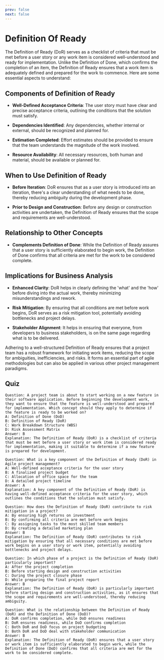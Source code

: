 ```yaml
---
prev: false
next: false
---
```


# Definition Of Ready

The Definition of Ready (DoR) serves as a checklist of criteria that must be met before a user story or any work item is considered well-understood and ready for implementation. Unlike the Definition of Done, which confirms the completion of an item, the Definition of Ready ensures that a work item is adequately defined and prepared for the work to commence. Here are some essential aspects to understand:

## Components of Definition of Ready

- **Well-Defined Acceptance Criteria**: The user story must have clear and precise acceptance criteria, outlining the conditions that the solution must satisfy.

- **Dependencies Identified**: Any dependencies, whether internal or external, should be recognized and planned for.

- **Estimation Completed**: Effort estimates should be provided to ensure that the team understands the magnitude of the work involved.

- **Resource Availability**: All necessary resources, both human and material, should be available or planned for.

## When to Use Definition of Ready

- **Before Iteration**: DoR ensures that as a user story is introduced into an iteration, there's a clear understanding of what needs to be done, thereby reducing ambiguity during the development phase.

- **Prior to Design and Construction**: Before any design or construction activities are undertaken, the Definition of Ready ensures that the scope and requirements are well-understood.

## Relationship to Other Concepts

- **Complements Definition of Done**: While the Definition of Ready assures that a user story is sufficiently elaborated to begin work, the Definition of Done confirms that all criteria are met for the work to be considered complete.

## Implications for Business Analysis

- **Enhanced Clarity**: DoR helps in clearly defining the 'what' and the 'how' before diving into the actual work, thereby minimizing misunderstandings and rework.

- **Risk Mitigation**: By ensuring that all conditions are met before work begins, DoR serves as a risk mitigation tool, potentially avoiding bottlenecks and project delays.

- **Stakeholder Alignment**: It helps in ensuring that everyone, from developers to business stakeholders, is on the same page regarding what is to be delivered.

Adhering to a well-structured Definition of Ready ensures that a project team has a robust framework for initiating work items, reducing the scope for ambiguities, inefficiencies, and risks. It forms an essential part of agile methodologies but can also be applied in various other project management paradigms.

## Quiz

```quiz
Question: A project team is about to start working on a new feature in their software application. Before beginning the development work, they want to ensure that the feature is well-understood and prepared for implementation. Which concept should they apply to determine if the feature is ready to be worked on?
A: Definition of Done (DoD)
B: Definition of Ready (DoR)
C: Work Breakdown Structure (WBS)
D: Risk Assessment Matrix
Answer: B
Explanation: The Definition of Ready (DoR) is a checklist of criteria that must be met before a user story or work item is considered ready for implementation, making it suitable to determine if a new feature is prepared for development.

Question: What is a key component of the Definition of Ready (DoR) in Agile project management?
A: Well-defined acceptance criteria for the user story
B: A finalized project budget
C: Allocation of office space for the team
D: A detailed project timeline
Answer: A
Explanation: A key component of the Definition of Ready (DoR) is having well-defined acceptance criteria for the user story, which outlines the conditions that the solution must satisfy.

Question: How does the Definition of Ready (DoR) contribute to risk mitigation in a project?
A: By ensuring high returns on investment
B: By confirming all criteria are met before work begins
C: By assigning tasks to the most skilled team members
D: By creating a detailed marketing plan
Answer: B
Explanation: The Definition of Ready (DoR) contributes to risk mitigation by ensuring that all necessary conditions are met before work begins on a user story or work item, potentially avoiding bottlenecks and project delays.

Question: In which phase of a project is the Definition of Ready (DoR) particularly important?
A: After the project completion
B: Before starting design and construction activities
C: During the project closure phase
D: While preparing the final project report
Answer: B
Explanation: The Definition of Ready (DoR) is particularly important before starting design and construction activities, as it ensures that the scope and requirements are well-understood, thereby reducing ambiguity.

Question: What is the relationship between the Definition of Ready (DoR) and the Definition of Done (DoD)?
A: DoR confirms completion, while DoD ensures readiness
B: DoR ensures readiness, while DoD confirms completion
C: Both DoR and DoD focus on project budgeting
D: Both DoR and DoD deal with stakeholder communication
Answer: B
Explanation: The Definition of Ready (DoR) ensures that a user story or work item is sufficiently elaborated to begin work, while the Definition of Done (DoD) confirms that all criteria are met for the work to be considered complete.
```
